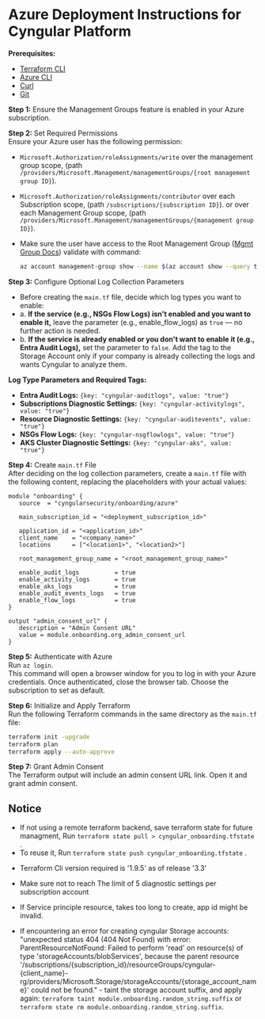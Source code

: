 # Azure Deployment Instructions for Cyngular Platform

**Prerequisites:**

- [Terraform CLI][terraform_cli]
- [Azure CLI][azure_cli]
- [Curl][curl_cli]
- [Git][git_cli]

**Step 1:** Ensure the Management Groups feature is enabled in your Azure subscription.

**Step 2:** Set Required Permissions  
   Ensure your Azure user has the following permission:

- `Microsoft.Authorization/roleAssignments/write` over the management group scope, (path `/providers/Microsoft.Management/managementGroups/{root management group ID}`).
- `Microsoft.Authorization/roleAssignments/contributor`
   over each Subscription scope, (path `/subscriptions/{subscription ID}`).
   or over each Management Group scope, (path `/providers/Microsoft.Management/managementGroups/{management group ID}`).

- Make sure the user have access to the Root Management Group ([Mgmt Group Docs][azure_docs_url_1])
   validate with command:
   ```bash
   az account management-group show --name $(az account show --query tenantId -o tsv)
   ```

**Step 3:** Configure Optional Log Collection Parameters  

- Before creating the `main.tf` file, decide which log types you want to enable:
- a. **If the service (e.g., NSGs Flow Logs) isn't enabled and you want to enable it,** leave the parameter (e.g., enable_flow_logs) as `true` — no further action is needed.
- b. **If the service is already enabled or you don't want to enable it (e.g., Entra Audit Logs),** set the parameter to `false`. Add the tag to the Storage Account only if your company is already collecting the logs and wants Cyngular to analyze them.

**Log Type Parameters and Required Tags:**

- **Entra Audit Logs:** `{key: "cyngular-auditlogs", value: "true"}`
- **Subscriptions Diagnostic Settings:** `{key: "cyngular-activitylogs", value: "true"}`
- **Resource Diagnostic Settings:** `{key: "cyngular-auditevents", value: "true"}`
- **NSGs Flow Logs:** `{key: "cyngular-nsgflowlogs", value: "true"}`
- **AKS Cluster Diagnostic Settings:** `{key: "cyngular-aks", value: "true"}`

**Step 4:** Create `main.tf` File  
   After deciding on the log collection parameters, create a `main.tf` file with the following content, replacing the placeholders with your actual values:

   ```hcl
   module "onboarding" {
      source  = "cyngularsecurity/onboarding/azure"

      main_subscription_id = "<deployment_subscription_id>"

      application_id = "<application_id>"
      client_name    = "<company_name>"
      locations      = ["<location1>", "<location2>"]

      root_management_group_name = "<root_management_group_name>"

      enable_audit_logs          = true
      enable_activity_logs       = true
      enable_aks_logs            = true
      enable_audit_events_logs   = true
      enable_flow_logs           = true
   }

   output "admin_consent_url" {
      description = "Admin Consent URL"
      value = module.onboarding.org_admin_consent_url
   }
   ```

**Step 5:** Authenticate with Azure  
   Run `az login`.  
   This command will open a browser window for you to log in with your Azure credentials.
   Once authenticated, close the browser tab.
   Choose the subscription to set as default.

**Step 6:** Initialize and Apply Terraform  
   Run the following Terraform commands in the same directory as the `main.tf` file:
  
  ```bash
  terraform init -upgrade
  terraform plan
  terraform apply --auto-approve
  ```

<!-- **Step 6:** Export Audit Logs
   If audit logs are already configured, tag the storage account accordingly. [Refer to Step 3]  
   If enable_audit_logs is set to true, export Entra ID (AAD) diagnostic settings to the appropriately tagged storage account, specifying all log categories. (https://github.com/MicrosoftDocs/entra-docs/blob/main/docs/identity/monitoring-health/media/howto-configure-diagnostic-settings/diagnostic-settings-start.png) -->

**Step 7:** Grant Admin Consent  
   The Terraform output will include an admin consent URL link. Open it and grant admin consent.

   <!-- In Entra ID, Navigate to Enterprise applications
   Remove the filter for Enterprise Application on Application type
   Find the Application by name "{Client Name} SP"
   click on Permissions under the Security section, and Grant Admin Consent for Default Directory -->

<!-- # to redeploy the function with upto date zip code:

```bash
terraform taint "module.cyngular_function.azurerm_linux_function_app.function_service"
terraform apply --auto-approve
``` -->

<!-- https://registry.terraform.io/modules/cyngularsecurity/onboarding/azure/latest -->

<!-- https://learn.microsoft.com/en-us/azure/azure-portal/azure-portal-safelist-urls?tabs=public-cloud -->

## Notice

- If not using a remote terraform backend, save terraform state for future managment, Run ```terraform state pull > cyngular_onboarding.tfstate``` .
- To reuse it, Run ```terraform state push cyngular_onboarding.tfstate``` .

<!-- - To Rreinstall / Update 'cyngular_func.zip', Run ```terraform taint "module.cyngular_function.null_resource.get_zip"``` & re run terraform apply -->

- Terraform Cli version required is '1.9.5' as of release '3.3'
- Make sure not to reach The limit of 5 diagnostic settings per subscription account

- If Service principle resource, takes too long to create, app id might be invalid.
- If encountering an error for creating cyngular Storage accounts: "unexpected status 404 (404 Not Found) with error: ParentResourceNotFound: Failed to perform 'read' on resource(s) of type 'storageAccounts/blobServices', because the parent resource '/subscriptions/{subscription_id}/resourceGroups/cyngular-{client_name}-rg/providers/Microsoft.Storage/storageAccounts/{storage_account_name}' could not be found." - taint the storage account suffix, and apply again: ```terraform taint module.onboarding.random_string.suffix``` or ```terraform state rm module.onboarding.random_string.suffix```.

<!-- - If Service principle resource, seems to already exist, find it and delete it, as visiting the admin consent url prior to terraform apply will create the sp. -->

[terraform_cli]: https://developer.hashicorp.com/terraform/install
[azure_cli]: https://learn.microsoft.com/en-us/cli/azure
[curl_cli]: https://developers.greenwayhealth.com/developer-platform/docs/installing-curl
[git_cli]: https://git-scm.com/

[azure_docs_url_1]: https://learn.microsoft.com/en-us/azure/role-based-access-control/elevate-access-global-admin?tabs=azure-portal,entra-audit-logs#step-1-elevate-access-for-a-global-administrator

[azure_func_cli]: https://learn.microsoft.com/en-us/azure/azure-functions/functions-run-local?tabs=macos,isolated-process,node-v4,python-v2,http-trigger,container-apps&pivots=programming-language-python